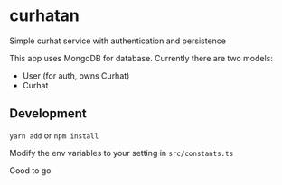 # curhatan
Simple curhat service with authentication and persistence

This app uses MongoDB for database.
Currently there are two models:

- User (for auth, owns Curhat)
- Curhat

## Development
`yarn add` or `npm install`

Modify the env variables to your setting in `src/constants.ts`

Good to go

